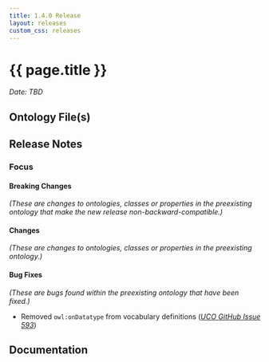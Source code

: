 ```yaml
---
title: 1.4.0 Release
layout: releases
custom_css: releases
---
```


# {{ page.title }}

*Date: TBD*


## Ontology File(s)


## Release Notes


### Focus


#### Breaking Changes

*(These are changes to ontologies, classes or properties in the preexisting ontology that make the new release non-backward-compatible.)*


#### Changes

*(These are changes to ontologies, classes or properties in the preexisting ontology.)*


#### Bug Fixes

*(These are bugs found within the preexisting ontology that have been fixed.)*

* Removed `owl:onDatatype` from vocabulary definitions ([*UCO GitHub Issue 593*](https://github.com/ucoProject/UCO/issues/593))


## Documentation
